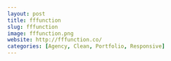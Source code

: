 ```yaml
---
layout: post
title: fffunction
slug: fffunction
image: fffunction.png
website: http://fffunction.co/
categories: [Agency, Clean, Portfolio, Responsive]
---
```

